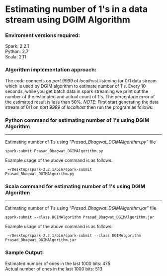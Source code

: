Estimating number of 1's in a data stream using DGIM Algorithm
=====================================================


### Enviroment versions required:

Spark: 2.2.1  
Python: 2.7  
Scala: 2.11


### Algorithm implementation approach:

The code connects on _port 9999_ of _localhost_ listening for 0/1 data stream which is used by DGIM algorithm to estimate number of 1's. Every 10 seconds, while you get batch data in spark streaming we print out the number of the estimated and actual count of 1's. The percentage error of the estimated result is less than 50%.
_NOTE_: First start generating the data stream of 0/1 on _port 9999_ of _localhost_ then run the program as follows:

### Python command for estimating number of 1's using DGIM Algorithm

* * *

Estimating number of 1's using _“Prasad\_Bhagwat\_DGIMAlgorithm.py”_ file

    spark-submit Prasad_Bhagwat_DGIMAlgorithm.py
    

Example usage of the above command is as follows:  

     ~/Desktop/spark-2.2.1/bin/spark-submit Prasad_Bhagwat_DGIMAlgorithm.py


### Scala command for estimating number of 1's using DGIM Algorithm

* * *

Estimating number of 1's using _“Prasad\_Bhagwat\_DGIMAlgorithm.jar”_ file

    spark-submit --class DGIMAlgorithm Prasad_Bhagwat_DGIMAlgorithm.jar
    

Example usage of the above command is as follows:

     ~/Desktop/spark-2.2.1/bin/spark-submit --class DGIMAlgorithm Prasad_Bhagwat_DGIMAlgorithm.jar


### Sample Output:

Estimated number of ones in the last 1000 bits: 475  
Actual number of ones in the last 1000 bits: 513  

